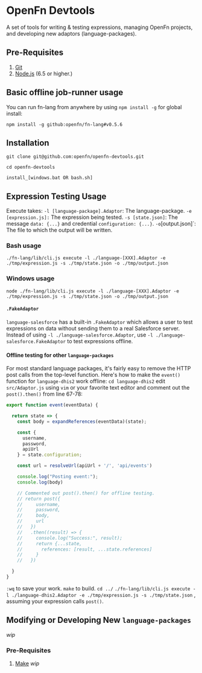 # OpenFn Devtools
A set of tools for writing &amp; testing expressions, managing OpenFn projects,
and developing new adaptors (language-packages).

## Pre-Requisites
1. [Git](https://git-scm.com/downloads)
2. [Node.js](https://nodejs.org/en/download/) (6.5 or higher.)

## Basic offline job-runner usage
You can run fn-lang from anywhere by using `npm install -g` for global install:

`npm install -g github:openfn/fn-lang#v0.5.6`

## Installation
`git clone git@github.com:openfn/openfn-devtools.git`

`cd openfn-devtools`

`install_[windows.bat OR bash.sh]`

## Expression Testing Usage
Execute takes:
`-l [language-package].Adaptor`: The language-package.
`-e [expression.js]:` The expression being tested.
`-s [state.json]`: The message `data: {...}` and credential `configuration: {...}`.
`-o`[output.json]`: The file to which the output will be written.

### Bash usage
`./fn-lang/lib/cli.js execute -l ./language-[XXX].Adaptor -e ./tmp/expression.js -s ./tmp/state.json -o ./tmp/output.json`
### Windows usage
`node ./fn-lang/lib/cli.js execute -l ./language-[XXX].Adaptor -e ./tmp/expression.js -s ./tmp/state.json -o ./tmp/output.json`

#### `.FakeAdaptor`
`language-salesforce` has a built-in `.FakeAdaptor` which allows a user to test
expressions on data without sending them to a real Salesforce server. Instead of
using `-l ./language-salesforce.Adaptor`, use `-l ./language-salesforce.FakeAdaptor`
to test expressions offline.

#### Offline testing for other `language-packages`
For most standard language packages, it's fairly easy to remove the HTTP post
calls from the top-level function. Here's how to make the `event()` function for
`language-dhis2` work offline:
`cd language-dhis2`
edit `src/Adaptor.js` using `vim` or your favorite text editor and comment out
the `post().then()` from line 67-78:
```js
export function event(eventData) {

  return state => {
    const body = expandReferences(eventData)(state);

    const {
      username,
      password,
      apiUrl
    } = state.configuration;

    const url = resolveUrl(apiUrl + '/', 'api/events')

    console.log("Posting event:");
    console.log(body)

    // Commented out post().then() for offline testing.
    // return post({
    //     username,
    //     password,
    //     body,
    //     url
    //   })
    //   .then((result) => {
    //     console.log("Success:", result);
    //     return {...state,
    //       references: [result, ...state.references]
    //     }
    //   })

  }
}
```
`:wq` to save your work.
`make` to build.
`cd ../`
`./fn-lang/lib/cli.js execute -l ./language-dhis2.Adaptor -e ./tmp/expression.js -s ./tmp/state.json`
, assuming your expression calls `post()`.


## Modifying or Developing New `language-packages`
*wip*
### Pre-Requisites
1. [Make](http://www.gnu.org/software/make/)
*wip*
